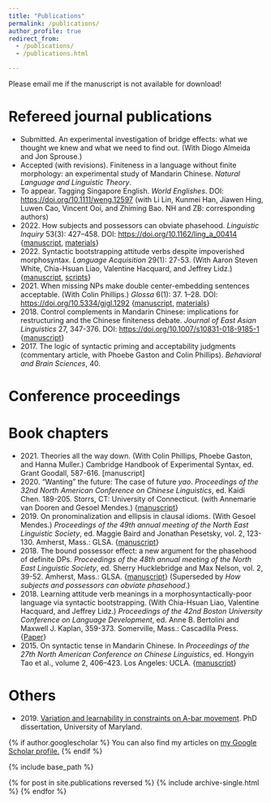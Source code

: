 ```yaml
---
title: "Publications"
permalink: /publications/
author_profile: true
redirect_from: 
  - /publications/
  - /publications.html

---
```

Please email me if the manuscript is not available for download!

Refereed journal publications
======
+ Submitted. An experimental investigation of bridge effects: what we thought we knew and what we need to find out. (With Diogo Almeida and Jon Sprouse.)
+ Accepted (with revisions). Finiteness in a language without finite morphology: an experimental study of Mandarin Chinese. *Natural Language and Linguistic Theory*.
+ To appear. Tagging Singapore English. *World Englishes*. DOI: https://doi.org/10.1111/weng.12597 (with Li Lin, Kunmei Han, Jiawen Hing, Luwen Cao, Vincent Ooi, and Zhiming Bao. NH and ZB: corresponding authors)
+ 2022\. How subjects and possessors can obviate phasehood. *Linguistic Inquiry* 53(3): 427–458. DOI: https://doi.org/10.1162/ling_a_00414 {[manuscript](), [materials]()}
+ 2022\. Syntactic bootstrapping attitude verbs despite impoverished morphosyntax. *Language Acquisition* 29(1): 27-53. (With Aaron Steven White, Chia-Hsuan Liao, Valentine Hacquard, and Jeffrey Lidz.) {[manuscript](), [scripts]()}
+ 2021\. When missing NPs make double center-embedding sentences acceptable. (With Colin Phillips.) *Glossa* 6(1): 37. 1–28. DOI: https://doi.org/10.5334/gjgl.1292 {[manuscript](), [materials]()}
+ 2018\. Control complements in Mandarin Chinese: implications for restructuring and the Chinese finiteness debate. *Journal of East Asian Linguistics* 27, 347-376. DOI: https://doi.org/10.1007/s10831-018-9185-1 {[manuscript]()}
+ 2017\. The logic of syntactic priming and acceptability judgments (commentary article, with Phoebe Gaston and Colin Phillips). *Behavioral and Brain Sciences*, 40.


Conference proceedings
======


Book chapters
======
+ 2021\. Theories all the way down. (With Colin Phillips, Phoebe Gaston, and Hanna Muller.) Cambridge Handbook of Experimental Syntax, ed. Grant Goodall, 587-616. [manuscript]
+ 2020\. “Wanting” the future: The case of future *yao*. *Proceedings of the 32nd North American Conference on Chinese Linguistics*, ed. Kaidi Chen. 189-205. Storrs, CT: University of Connecticut. (with Annemarie van Dooren and Gesoel Mendes.) {[manuscript]()}
+ 2019\. On pronominalization and ellipsis in clausal idioms. (With Gesoel Mendes.) *Proceedings of the 49th annual meeting of the North East Linguistic Society*, ed. Maggie Baird and Jonathan Pesetsky, vol. 2, 123-130. Amherst, Mass.: GLSA. {[manuscript]()}
+ 2018\. The bound possessor effect: a new argument for the phasehood of definite DPs. *Proceedings of the 48th annual meeting of the North East Linguistic Society*, ed. Sherry Hucklebridge and Max Nelson, vol. 2, 39-52. Amherst, Mass.: GLSA. {[manuscript]()} (Superseded by *How subjects and possessors can obviate phasehood*.)
+ 2018\. Learning attitude verb meanings in a morphosyntactically-poor language via syntactic bootstrapping. (With Chia-Hsuan Liao, Valentine Hacquard, and Jeffrey Lidz.) *Proceedings of the 42nd Boston University Conference on Language Development*, ed. Anne B. Bertolini and Maxwell J. Kaplan, 359-373. Somerville, Mass.: Cascadilla Press. {[Paper]()}
+ 2015\. On syntactic tense in Mandarin Chinese. In *Proceedings of the 27th North American Conference on Chinese Linguistics*, ed. Hongyin Tao et al., volume 2, 406–423. Los Angeles: UCLA. {[manuscript]()}

Others
======
+ 2019\. [Variation and learnability in constraints on A-bar movement](). PhD dissertation, University of Maryland.


{% if author.googlescholar %}
  You can also find my articles on <u><a href="{{author.googlescholar}}">my Google Scholar profile</a>.</u>
{% endif %}

{% include base_path %}

{% for post in site.publications reversed %}
  {% include archive-single.html %}
{% endfor %}
